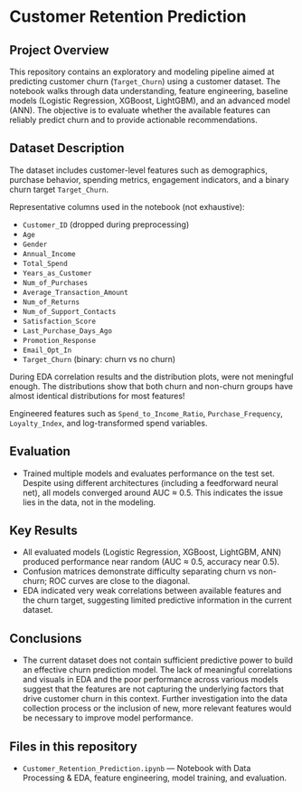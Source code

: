 # Customer Retention Prediction


## Project Overview
This repository contains an exploratory and modeling pipeline aimed at predicting customer churn (`Target_Churn`) using a customer dataset. The notebook walks through data understanding, feature engineering, baseline models (Logistic Regression, XGBoost, LightGBM), and an advanced model (ANN). The objective is to evaluate whether the available features can reliably predict churn and to provide actionable recommendations.


## Dataset Description
The dataset includes customer-level features such as demographics, purchase behavior, spending metrics, engagement indicators, and a binary churn target `Target_Churn`.


Representative columns used in the notebook (not exhaustive):
- `Customer_ID` (dropped during preprocessing)
- `Age`
- `Gender`
- `Annual_Income`
- `Total_Spend`
- `Years_as_Customer`
- `Num_of_Purchases`
- `Average_Transaction_Amount`
- `Num_of_Returns`
- `Num_of_Support_Contacts`
- `Satisfaction_Score`
- `Last_Purchase_Days_Ago`
- `Promotion_Response`
- `Email_Opt_In`
- `Target_Churn` (binary: churn vs no churn)


During EDA correlation results and the distribution plots, were not meningful enough. The distributions show that both churn and non-churn groups have almost identical distributions for most features!


Engineered features such as `Spend_to_Income_Ratio`, `Purchase_Frequency`, `Loyalty_Index`, and log-transformed spend variables.






## Evaluation
- Trained multiple models and evaluates performance on the test set. Despite using different architectures (including a feedforward neural net), all models converged around AUC ≈ 0.5. This indicates the issue lies in the data, not in the modeling.


## Key Results
- All evaluated models (Logistic Regression, XGBoost, LightGBM, ANN) produced performance near random (AUC ≈ 0.5, accuracy near 0.5).
- Confusion matrices demonstrate difficulty separating churn vs non-churn; ROC curves are close to the diagonal.
- EDA indicated very weak correlations between available features and the churn target, suggesting limited predictive information in the current dataset.


## Conclusions
- The current dataset does not contain sufficient predictive power to build an effective churn prediction model. The lack of meaningful correlations and visuals in EDA and the poor performance across various models suggest that the features are not capturing the underlying factors that drive customer churn in this context. Further investigation into the data collection process or the inclusion of new, more relevant features would be necessary to improve model performance.




## Files in this repository
- `Customer_Retention_Prediction.ipynb` — Notebook with Data Processing & EDA, feature engineering, model training, and evaluation.



